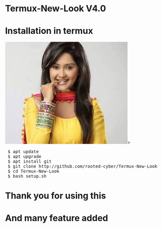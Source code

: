 # Termux-New-Look V4.0
# Installation in termux
<img src="https://github.com/rooted-cyber/image-upload/raw/master/images.jpg" style="width:400px;heigt:200px;">></img>
 <pre> $ apt update
 $ apt upgrade
 $ apt install git
 $ git clone http://github.com/rooted-cyber/Termux-New-Look
 $ cd Termux-New-Look
 $ bash setup.sh</pre>

# Thank you for using this
# And many feature added
